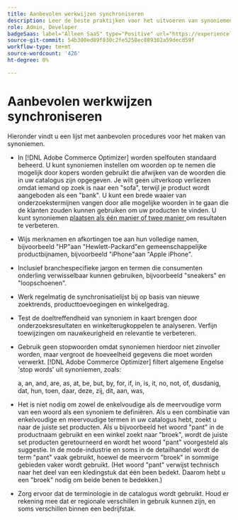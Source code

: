 ```yaml
---
title: Aanbevolen werkwijzen synchroniseren
description: Leer de beste praktijken voor het uitvoeren van synoniemen in uw opslag.
role: Admin, Developer
badgeSaas: label="Alleen SaaS" type="Positive" url="https://experienceleague.adobe.com/nl/docs/commerce/user-guides/product-solutions" tooltip="Alleen van toepassing op Adobe Commerce as a Cloud Service- en Adobe Commerce Optimizer-projecten (door Adobe beheerde SaaS-infrastructuur)."
source-git-commit: 54b300ed89f830c2fe5258ec889302a59decd59f
workflow-type: tm+mt
source-wordcount: '426'
ht-degree: 0%

---
```


# Aanbevolen werkwijzen synchroniseren

Hieronder vindt u een lijst met aanbevolen procedures voor het maken van synoniemen.

- In [!DNL Adobe Commerce Optimizer] worden spelfouten standaard beheerd. U kunt synoniemen instellen om woorden op te nemen die mogelijk door kopers worden gebruikt die afwijken van de woorden die in uw catalogus zijn opgegeven. Je wilt geen uitverkoop verliezen omdat iemand op zoek is naar een &quot;sofa&quot;, terwijl je product wordt aangeboden als een &quot;bank&quot;. U kunt een brede waaier van onderzoekstermijnen vangen door alle mogelijke woorden in te gaan die de klanten zouden kunnen gebruiken om uw producten te vinden. U kunt synoniemen [ plaatsen als één manier of twee manier ](add.md#step-2-define-the-synonym-by-type) om resultaten te verbeteren.

- Wijs merknamen en afkortingen toe aan hun volledige namen, bijvoorbeeld &quot;HP&quot;aan &quot;Hewlett-Packard&quot;en gemeenschappelijke productbijnamen, bijvoorbeeld &quot;iPhone&quot;aan &quot;Apple iPhone&quot;.

- Inclusief branchespecifieke jargon en termen die consumenten onderling verwisselbaar kunnen gebruiken, bijvoorbeeld &quot;sneakers&quot; en &quot;loopschoenen&quot;.

- Werk regelmatig de synchronisatielijst bij op basis van nieuwe zoektrends, producttoevoegingen en winkelgedrag.

- Test de doeltreffendheid van synoniem in kaart brengen door onderzoeksresultaten en winkelterugkoppelen te analyseren. Verfijn toewijzingen om nauwkeurigheid en relevantie te verbeteren.

- Gebruik geen stopwoorden omdat synoniemen hierdoor niet zinvoller worden, maar vergroot de hoeveelheid gegevens die moet worden verwerkt. [!DNL Adobe Commerce Optimizer] filtert algemene Engelse &#39;stop words&#39; uit synoniemen, zoals:

  a, an, and, are, as, at, be, but, by, for, if, in, is, it, no, not, of, dusdanig, dat, hun, toen, daar, deze, zij, dit, aan, was,

- Het is niet nodig om zowel de enkelvoudige als de meervoudige vorm van een woord als een synoniem te definiëren. Als u een combinatie van enkelvoudige en meervoudige termen in uw catalogus hebt, zoekt u naar de juiste set producten. Als u bijvoorbeeld het woord &quot;pant&quot; in de productnaam gebruikt en een winkel zoekt naar &quot;broek&quot;, wordt de juiste set producten geretourneerd en wordt het woord &quot;pant&quot; voorgesteld als suggestie. In de mode-industrie en soms in de detailhandel wordt de term &quot;pant&quot; vaak gebruikt, hoewel de meervorm &quot;broek&quot; in sommige gebieden vaker wordt gebruikt. (Het woord &quot;pant&quot; verwijst technisch naar het deel van een kledingstuk dat één been bedekt. Daarom hebt u een &quot;broek&quot; nodig om beide benen te bedekken.)

- Zorg ervoor dat de terminologie in de catalogus wordt gebruikt. Houd er rekening mee dat er regionale verschillen in gebruik kunnen zijn, en soms verschillen binnen een bedrijfstak.
